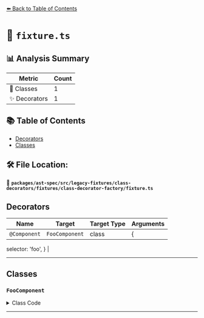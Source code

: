[⬅️ Back to Table of Contents](../../../../../../../index.md)

# 📄 `fixture.ts`

## 📊 Analysis Summary

| Metric | Count |
|--------|-------|
| 🧱 Classes | 1 |
| ✨ Decorators | 1 |

## 📚 Table of Contents

- [Decorators](#decorators)
- [Classes](#classes)

## 🛠️ File Location:
📂 **`packages/ast-spec/src/legacy-fixtures/class-decorators/fixtures/class-decorator-factory/fixture.ts`**

## Decorators

| Name | Target | Target Type | Arguments |
|------|--------|-------------|----------|
| `@Component` | `FooComponent` | class | {
  selector: 'foo',
} |


---

## Classes

### `FooComponent`

<details><summary>Class Code</summary>

```ts
@Component({
  selector: 'foo',
})
class FooComponent {}
```
</details>


---